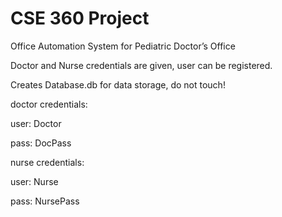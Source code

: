 # CSE 360 Project

Office Automation System for Pediatric Doctor’s Office

Doctor and Nurse credentials are given, user can be registered.

Creates Database.db for data storage, do not touch!


doctor credentials:

user: Doctor

pass: DocPass


nurse credentials:

user: Nurse

pass: NursePass
